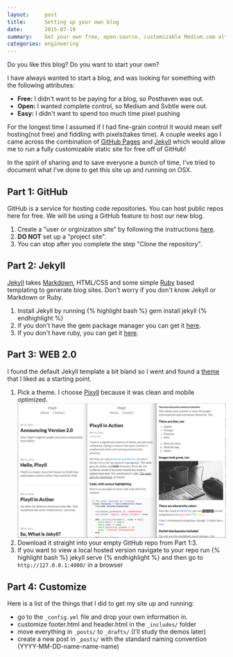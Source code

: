 ```yaml
---
layout:     post
title:      Setting up your own blog
date:       2015-07-19
summary:    Get your own free, open-source, customizable Medium.com alternative up and running in an hour.
categories: engineering
---
```


Do you like this blog? Do you want to start your own?

I have always wanted to start a blog, and was looking for something with the following attributes:

* **Free:** I didn't want to be paying for a blog, so Posthaven was out.
* **Open:** I wanted complete control, so Medium and Svbtle were out.
* **Easy:** I didn't want to spend too much time pixel pushing

For the longest time I assumed if I had fine-grain control it would mean self hosting(not free) and fiddling with pixels(takes time). A couple weeks ago I came across the combination of [GitHub Pages](https://pages.github.com/) and [Jekyll](http://jekyllrb.com/) which would allow me to run a fully customizable static site for free off of GitHub!

In the spirit of sharing and to save everyone a bunch of time, I've tried to document what I've done to get this site up and running on OSX.


## Part 1: GitHub

GitHub is a service for hosting code repositories. You can host public repos here for free. We will be using a GitHub feature to host our new blog.

1. Create a "user or orginization site" by following the instructions [here](https://pages.github.com/).
2. **DO NOT** set up a "project site".
3. You can stop after you complete the step "Clone the repository".


## Part 2: Jekyll

[Jekyll](http://jekyllrb.com/) takes [Markdown](https://en.wikipedia.org/wiki/Markdown), HTML/CSS and some simple [Ruby](https://www.ruby-lang.org/) based templating to generate blog sites. Don't worry if you don't know Jekyll or Markdown or Ruby.

1. Install Jekyll by running
  {% highlight bash %}
  gem install jekyll
  {% endhighlight %}
2. If you don't have the gem package manager you can get it [here](https://rubygems.org/pages/download).
3. If you don't have ruby, you can get it [here](https://www.ruby-lang.org/en/downloads/).


## Part 3: WEB 2.0

I found the default Jekyll template a bit bland so I went and found a [theme](http://jekyllthemes.org/) that I liked as a starting point.

1. Pick a theme. I choose [Pixyll](http://pixyll.com/) because it was clean and mobile optimized.
![Pixell on mobile](/images/2015-07-19-setting-up-your-own-blog/pixyll_mobile_view.png)
2. Download it straight into your empty GitHub repo from Part 1:3.
3. If you want to view a local hosted version navigate to your repo run
  {% highlight bash %}
  jekyll serve
  {% endhighlight %}
  and then go to ``http://127.0.0.1:4000/`` in a browser

## Part 4: Customize

Here is a list of the things that I did to get my site up and running:

* go to the ``_config.yml`` file and drop your own information in.
* customize footer.html and header.html in the ``_includes/`` folder
* move everything in ``_posts/`` to ``_drafts/`` (I'll study the demos later)
* create a new post in ``_posts/`` with the standard naming convention (YYYY-MM-DD-name-name-name)





